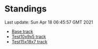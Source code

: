 # Standings

Last update: Sun Apr 18 06:45:57 GMT 2021

* [Base track](comps/Base/2021-04-18/standings.md)
* [Test10x9x5 track](comps/Test10x9x5/2021-04-18/standings.md)
* [Test15x18x7 track](comps/Test15x18x7/2021-04-18/standings.md)
